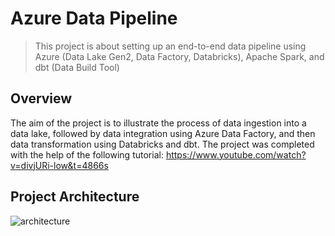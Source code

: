 # Azure Data Pipeline

> This project is about setting up an end-to-end data pipeline using Azure (Data Lake Gen2, Data Factory, Databricks), Apache Spark, and dbt (Data Build Tool)

## Overview
The aim of the project is to illustrate the process of data ingestion into a data lake, followed by data integration using Azure Data Factory, and then data transformation using Databricks and dbt. The project was completed with the help of the following tutorial: https://www.youtube.com/watch?v=divjURi-low&t=4866s

## Project Architecture

![architecture](https://github.com/airscholar/modern-data-eng-dbt-databricks-azure/blob/main/System%20Architecture.jpeg)